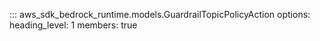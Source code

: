 ::: aws_sdk_bedrock_runtime.models.GuardrailTopicPolicyAction
    options:
        heading_level: 1
        members: true
